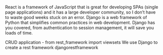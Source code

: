 React is a framework of JavaScript that is great for developing SPAs (single page applications) 
and it has a large developer community, so I don’t have to waste good weeks stuck on an error.
Django is a web framework of Python that simplifies common practices in web development.
Django has you covered, from authentication to session management, it will save you loads of time.

CRUD application - from rest_framework import viewsets
We use Django to create a rest framework
djangorestframework
